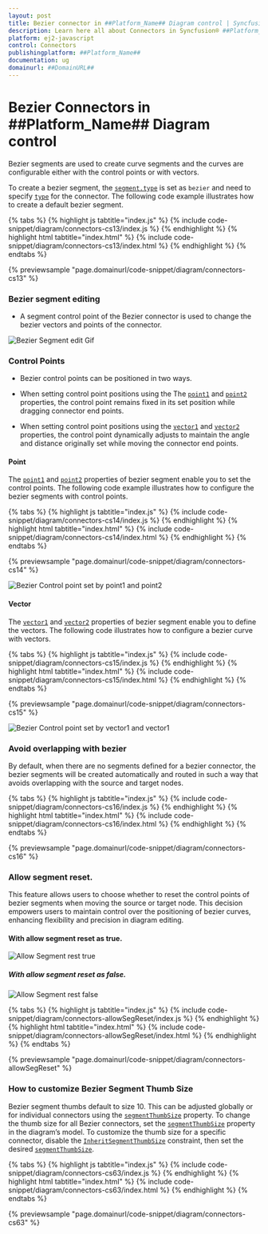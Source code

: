 ```yaml
---
layout: post
title: Bezier connector in ##Platform_Name## Diagram control | Syncfusion®
description: Learn here all about Connectors in Syncfusion® ##Platform_Name## Diagram control of Syncfusion Essential® JS 2 and more.
platform: ej2-javascript
control: Connectors 
publishingplatform: ##Platform_Name##
documentation: ug
domainurl: ##DomainURL##
---
```


# Bezier Connectors in ##Platform_Name## Diagram control

Bezier segments are used to create curve segments and the curves are configurable either with the control points or with vectors.

To create a bezier segment, the [`segment.type`](../api/diagram/segments) is set as `bezier` and need to specify [`type`](../api/diagram/connector#type-Segments) for the connector. The following code example illustrates how to create a default bezier segment.

{% tabs %}
{% highlight js tabtitle="index.js" %}
{% include code-snippet/diagram/connectors-cs13/index.js %}
{% endhighlight %}
{% highlight html tabtitle="index.html" %}
{% include code-snippet/diagram/connectors-cs13/index.html %}
{% endhighlight %}
{% endtabs %}
        
{% previewsample "page.domainurl/code-snippet/diagram/connectors-cs13" %}

### Bezier segment editing

* A segment control point of the Bezier connector is used to change the bezier vectors and points of the connector.

![Bezier Segment edit Gif](images/Bezier-control.gif)


### Control Points

* Bezier control points can be positioned in two ways.

* When setting control point positions using the The [`point1`](../api/diagram/bezierSegment#point1-PointModel) and [`point2`](../api/diagram/bezierSegment#point2-PointModel)  properties, the control point remains fixed in its set position while dragging connector end points.
* When setting control point positions using the [`vector1`](../api/diagram/bezierSegment/#vector1) and [`vector2`](/api/diagram/bezierSegment/#vector2) properties, the control point dynamically adjusts to maintain the angle and distance originally set while moving the connector end points.

#### Point

The [`point1`](../api/diagram/bezierSegment#point1-PointModel) and [`point2`](../api/diagram/bezierSegment#point2-PointModel) properties of bezier segment enable you to set the control points. The following code example illustrates how to configure the bezier segments with control points.

{% tabs %}
{% highlight js tabtitle="index.js" %}
{% include code-snippet/diagram/connectors-cs14/index.js %}
{% endhighlight %}
{% highlight html tabtitle="index.html" %}
{% include code-snippet/diagram/connectors-cs14/index.html %}
{% endhighlight %}
{% endtabs %}
        
{% previewsample "page.domainurl/code-snippet/diagram/connectors-cs14" %}

![Bezier Control point set by point1 and point2](images/Bezier-point1.gif)

#### Vector

The [`vector1`](../api/diagram/bezierSegment/#vector1) and [`vector2`](../api/diagram/bezierSegment/#vector2) properties of bezier segment enable you to define the vectors. The following code illustrates how to configure a bezier curve with vectors.

{% tabs %}
{% highlight js tabtitle="index.js" %}
{% include code-snippet/diagram/connectors-cs15/index.js %}
{% endhighlight %}
{% highlight html tabtitle="index.html" %}
{% include code-snippet/diagram/connectors-cs15/index.html %}
{% endhighlight %}
{% endtabs %}
        
{% previewsample "page.domainurl/code-snippet/diagram/connectors-cs15" %}

![Bezier Control point set by vector1 and vector1](images/Bezier-vector1.gif)



### Avoid overlapping with bezier

By default, when there are no segments defined for a bezier connector, the bezier segments will be created automatically and routed in such a way that avoids overlapping with the source and target nodes.

{% tabs %}
{% highlight js tabtitle="index.js" %}
{% include code-snippet/diagram/connectors-cs16/index.js %}
{% endhighlight %}
{% highlight html tabtitle="index.html" %}
{% include code-snippet/diagram/connectors-cs16/index.html %}
{% endhighlight %}
{% endtabs %}
        
{% previewsample "page.domainurl/code-snippet/diagram/connectors-cs16" %}

### Allow segment reset.

This feature allows users to choose whether to reset the control points of bezier segments when moving the source or target node. This decision empowers users to maintain control over the positioning of bezier curves, enhancing flexibility and precision in diagram editing.

#### With allow segment reset as true.

![Allow Segment rest true](images/allowsegReset-true.gif)



##### With allow segment reset as false.

![Allow Segment rest false](images/allowsegReset-false.gif)

{% tabs %}
{% highlight js tabtitle="index.js" %}
{% include code-snippet/diagram/connectors-allowSegReset/index.js %}
{% endhighlight %}
{% highlight html tabtitle="index.html" %}
{% include code-snippet/diagram/connectors-allowSegReset/index.html %}
{% endhighlight %}
{% endtabs %}
        
{% previewsample "page.domainurl/code-snippet/diagram/connectors-allowSegReset" %}

### How to customize Bezier Segment Thumb Size

Bezier segment thumbs default to size 10. This can be adjusted globally or for individual connectors using the [`segmentThumbSize`](../api/diagram/#segmentthumbsize) property.
To change the thumb size for all Bezier connectors, set the [`segmentThumbSize`](../api/diagram/#segmentthumbsize) property in the diagram’s model.
To customize the thumb size for a specific connector, disable the [`InheritSegmentThumbSize`](../api/diagram/connectorConstraints) constraint, then set the desired [`segmentThumbSize`](../api/diagram/#segmentthumbsize).

{% tabs %}
{% highlight js tabtitle="index.js" %}
{% include code-snippet/diagram/connectors-cs63/index.js %}
{% endhighlight %}
{% highlight html tabtitle="index.html" %}
{% include code-snippet/diagram/connectors-cs63/index.html %}
{% endhighlight %}
{% endtabs %}
        
{% previewsample "page.domainurl/code-snippet/diagram/connectors-cs63" %}